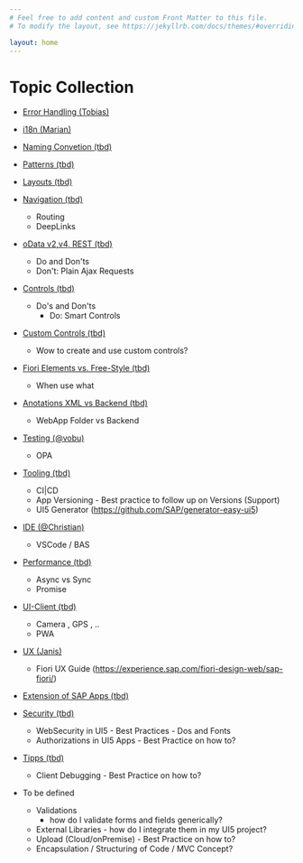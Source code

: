 ```yaml
---
# Feel free to add content and custom Front Matter to this file.
# To modify the layout, see https://jekyllrb.com/docs/themes/#overriding-theme-defaults

layout: home
---
```


# Topic Collection

- [Error Handling (Tobias)](#blank)
- [i18n (Marian)](i18n)
- [Naming Convetion (tbd)](#blank)
- [Patterns (tbd)](#blank)
- [Layouts (tbd)](#blank)
- [Navigation (tbd)](#blank)
  - Routing
  - DeepLinks
- [oData v2,v4, REST (tbd)](#blank)
  - Do and Don'ts
  - Don't: Plain Ajax Requests
- [Controls (tbd)](#blank)
  - Do's and Don'ts
    - Do:  Smart Controls
- [Custom Controls (tbd)](#blank)
  - Wow to create and use custom controls?
- [Fiori Elements vs. Free-Style (tbd)](#blank)
  - When use what
- [Anotations XML vs Backend (tbd)](#blank)
  - WebApp Folder vs Backend
- [Testing (@vobu)](#blank)
  - OPA
- [Tooling (tbd)](#blank)
  - CI|CD
  - App Versioning - Best practice to follow up on Versions (Support)
  - UI5 Generator (<https://github.com/SAP/generator-easy-ui5>)
- [IDE (@Christian)](#blank)
  - VSCode / BAS
- [Performance (tbd)](#blank)
  - Async vs Sync
  - Promise
- [UI-Client (tbd)](#blank)
  - Camera , GPS , ..
  - PWA
- [UX (Janis)](#blank)
  - Fiori UX Guide (<https://experience.sap.com/fiori-design-web/sap-fiori/>)
- [Extension of SAP Apps (tbd)](#blank)
- [Security (tbd)](#blank)
  - WebSecurity in UI5 - Best Practices - Dos and Fonts
  - Authorizations in UI5 Apps - Best Practice on how to?
- [Tipps (tbd)](#blank)
  - Client Debugging - Best Practice on how to?

- To be defined
  - Validations
    - how do I validate forms and fields generically?
  - External Libraries - how do I integrate them in my UI5 project?
  - Upload (Cloud/onPremise) - Best Practice on how to?
  - Encapsulation / Structuring of Code / MVC Concept?